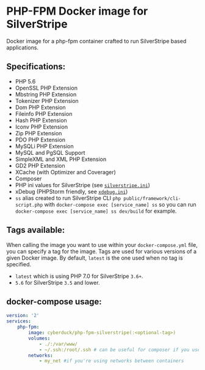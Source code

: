 # PHP-FPM Docker image for SilverStripe

Docker image for a php-fpm container crafted to run SilverStripe based applications.

## Specifications:

* PHP 5.6
* OpenSSL PHP Extension
* Mbstring PHP Extension
* Tokenizer PHP Extension
* Dom PHP Extension
* Fileinfo PHP Extension
* Hash PHP Extension
* Iconv PHP Extension
* Zip PHP Extension
* PDO PHP Extension
* MySQLi PHP Extension
* MySQL and PgSQL Support
* SimpleXML and XML PHP Extension
* GD2 PHP Extension
* XCache (with Optimizer and Coverager)
* Composer
* PHP ini values for SilverStripe (see [`silverstripe.ini`](/silverstripe.ini))
* xDebug (PHPStorm friendly, see [`xdebug.ini`](/xdebug.ini))
* `ss` alias created to run SilverStripe CLI `php public/framework/cli-script.php` with `docker-compose exec [service_name] ss` so you can run `docker-compose exec [service_name] ss dev/build` for example.

## Tags available:

When calling the image you want to use within your `docker-compose.yml` file,
you can specify a tag for the image. Tags are used for various versions of a
given Docker image. By default, `latest` is the one used when no tag is specified.

* `latest` which is using PHP 7.0 for SilverStripe `3.6+`.
* `5.6` for SilverStripe `3.5` and lower.

## docker-compose usage:

```yml
version: '2'
services:
    php-fpm:
        image: cyberduck/php-fpm-silverstripe(:<optional-tag>)
        volumes:
            - ./:/var/www/
            - ~/.ssh:/root/.ssh # can be useful for composer if you use private CVS
        networks:
            - my_net #if you're using networks between containers
```
